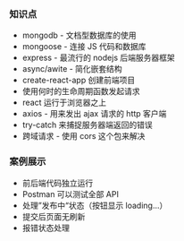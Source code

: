 ### 知识点

* mongodb - 文档型数据库的使用
* mongoose - 连接 JS 代码和数据库
* express - 最流行的 nodejs 后端服务器框架
* async/awite - 简化嵌套结构
* create-react-app 创建前端项目
* 使用何时的生命周期函数发起请求
* react 运行于浏览器之上
* axios - 用来发出 ajax 请求的 http 客户端
* try-catch 来捕捉服务器端返回的错误
* 跨域请求 - 使用 cors 这个包来解决

### 案例展示

* 前后端代码独立运行
* Postman 可以测试全部 API
* 处理”发布中“状态（按钮显示 loading...）
* 提交后页面无刷新
* 报错状态处理
